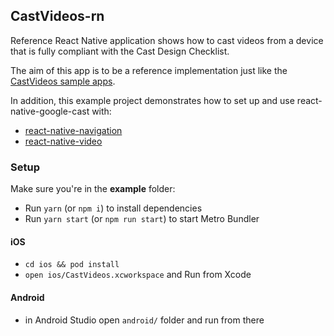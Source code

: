 ## CastVideos-rn

Reference React Native application shows how to cast videos from a device that is fully compliant with the Cast Design Checklist.

The aim of this app is to be a reference implementation just like the [CastVideos sample apps](https://developers.google.com/cast/docs/sample-apps).

In addition, this example project demonstrates how to set up and use react-native-google-cast with:

- [react-native-navigation](https://wix.github.io/react-native-navigation)
- [react-native-video](https://github.com/react-native-community/react-native-video)

### Setup

Make sure you're in the **example** folder:

- Run `yarn` (or `npm i`) to install dependencies
- Run `yarn start` (or `npm run start`) to start Metro Bundler

#### iOS

- `cd ios && pod install`
- `open ios/CastVideos.xcworkspace` and Run from Xcode

#### Android

- in Android Studio open `android/` folder and run from there
